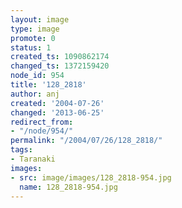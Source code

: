 ```yaml
---
layout: image
type: image
promote: 0
status: 1
created_ts: 1090862174
changed_ts: 1372159420
node_id: 954
title: '128_2818'
author: anj
created: '2004-07-26'
changed: '2013-06-25'
redirect_from:
- "/node/954/"
permalink: "/2004/07/26/128_2818/"
tags:
- Taranaki
images:
- src: image/images/128_2818-954.jpg
  name: 128_2818-954.jpg
---
```



